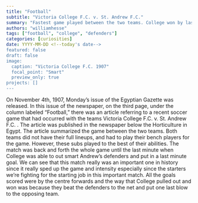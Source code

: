 ```yaml
---
title: "Football"
subtitle: "Victoria College F.C. v. St. Andrew F.C." 
summary: "Fastest game played between the two teams. College won by last minute goal 3-2."
authors: "williamhesse"
tags: ["football", "college", "defenders"]
categories: [curiosities]
date: YYYY-MM-DD <!--today's date-->
featured: false
draft: false
image:
  caption: "Victoria College F.C. 1907"
  focal_point: "Smart"
  preview_only: true
projects: []
---
```

On November 4th, 1907, Monday’s issue of the Egyptian Gazette was released. In this issue of the newspaper, on the third page, under the column labeled “Football,” there was an article referring to a recent soccer game that had occurred with the teams Victoria College F.C. v. St. Andrew F.C. . The article was published in the newspaper below the Horticulture in Egypt. The article summarized the game between the two teams. Both teams did not have their full lineups, and had to play their bench players for the game. However, these subs played to the best of their abilities. The match was back and forth the whole game until the last minute when College was able to out smart Andrew’s defenders and put in a last minute goal. We can see that this match really was an important one in history since it really sped up the game and intensity especially since the starters we’re fighting for the starting job in this important match. All the goals scored were by the centre forwards and the way that College pulled out and won was because they beat the defenders to the net and put one last blow to the opposing team. 

